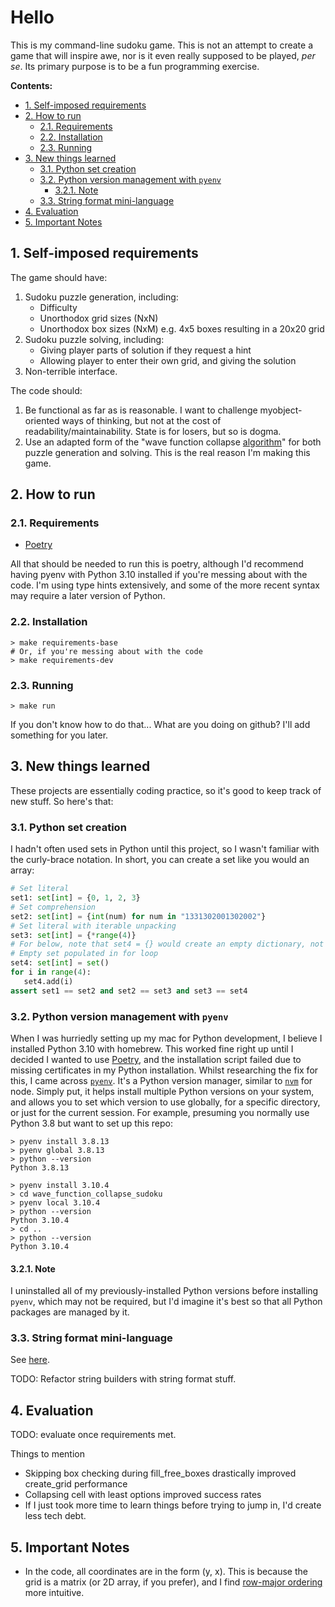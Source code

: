 # Hello

This is my command-line sudoku game. This is not an attempt to create a game
that will inspire awe, nor is it even really supposed to be played, _per se_.
Its primary purpose is to be a fun programming exercise.

**Contents:**

- [1. Self-imposed requirements](#1-self-imposed-requirements)
- [2. How to run](#2-how-to-run)
  - [2.1. Requirements](#21-requirements)
  - [2.2. Installation](#22-installation)
  - [2.3. Running](#23-running)
- [3. New things learned](#3-new-things-learned)
  - [3.1. Python set creation](#31-python-set-creation)
  - [3.2. Python version management with `pyenv`](#32-python-version-management-with-pyenv)
    - [3.2.1. Note](#321-note)
  - [3.3. String format mini-language](#33-string-format-mini-language)
- [4. Evaluation](#4-evaluation)
- [5. Important Notes](#5-important-notes)

## 1. Self-imposed requirements

The game should have:

1. Sudoku puzzle generation, including:
   - Difficulty
   - Unorthodox grid sizes (NxN)
   - Unorthodox box sizes (NxM) e.g. 4x5 boxes resulting in a 20x20 grid
2. Sudoku puzzle solving, including:
   - Giving player parts of solution if they request a hint
   - Allowing player to enter their own grid, and giving the solution
3. Non-terrible interface.

The code should:

1. Be functional as far as is reasonable. I want to challenge myobject-oriented
   ways of thinking, but not at the cost of readability/maintainability. State
   is for losers, but so is dogma.
2. Use an adapted form of the "wave function collapse
   [algorithm](https://github.com/mxgmn/WaveFunctionCollapse)" for both puzzle
   generation and solving. This is the real reason I'm making this game.

## 2. How to run

### 2.1. Requirements

- [Poetry](https://python-poetry.org)

All that should be needed to run this is poetry, although I'd recommend having
pyenv with Python 3.10 installed if you're messing about with the code.  I'm
using type hints extensively, and some of the more recent syntax may require
a later version of Python.

### 2.2. Installation

```shell
> make requirements-base
# Or, if you're messing about with the code
> make requirements-dev
```

### 2.3. Running

```shell
> make run
```

If you don't know how to do that... What are you doing on github? I'll add
something for you later.

## 3. New things learned

These projects are essentially coding practice, so it's good to keep track of
new stuff. So here's that:

### 3.1. Python set creation

I hadn't often used sets in Python until this project, so I wasn't familiar
with the curly-brace notation. In short, you can create a set like you would an
array:

```python
# Set literal
set1: set[int] = {0, 1, 2, 3}
# Set comprehension
set2: set[int] = {int(num) for num in "1331302001302002"}
# Set literal with iterable unpacking
set3: set[int] = {*range(4)}
# For below, note that set4 = {} would create an empty dictionary, not set.
# Empty set populated in for loop
set4: set[int] = set()
for i in range(4):
   set4.add(i)
assert set1 == set2 and set2 == set3 and set3 == set4
```

### 3.2. Python version management with `pyenv`

When I was hurriedly setting up my mac for Python development, I believe I
installed Python 3.10 with homebrew. This worked fine right up until I decided
I wanted to use [Poetry](https://python-poetry.org), and the installation
script failed due to missing certificates in my Python installation.  Whilst
researching the fix for this, I came across
[`pyenv`](https://github.com/pyenv/pyenv). It's a Python version manager,
similar to [`nvm`](https://github.com/nvm-sh/nvm) for node. Simply put, it
helps install multiple Python versions on your system, and allows you to set
which version to use globally, for a specific directory, or just for the
current session. For example, presuming you normally use Python 3.8 but want to
set up this repo:

```shell
> pyenv install 3.8.13
> pyenv global 3.8.13
> python --version
Python 3.8.13

> pyenv install 3.10.4
> cd wave_function_collapse_sudoku
> pyenv local 3.10.4
> python --version
Python 3.10.4
> cd ..
> python --version
Python 3.10.4
```

#### 3.2.1. Note

I uninstalled all of my previously-installed Python versions before installing
`pyenv`, which may not be required, but I'd imagine it's best so that all
Python packages are managed by it.

### 3.3. String format mini-language

See [here](https://docs.python.org/3/library/string.html#format-specification-mini-language).

TODO: Refactor string builders with string format stuff.

## 4. Evaluation

TODO: evaluate once requirements met.

Things to mention

- Skipping box checking during fill_free_boxes drastically improved create_grid
  performance
- Collapsing cell with least options improved success rates
- If I just took more time to learn things before trying to jump in, I'd create
  less tech debt.

## 5. Important Notes

- In the code, all coordinates are in the form (y, x). This is because the grid
  is a matrix (or 2D array, if you prefer), and I find
  [row-major ordering](https://en.wikipedia.org/wiki/Row-_and_column-major_order)
  more intuitive.
